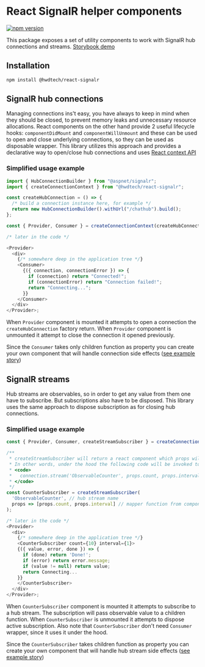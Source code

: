# React SignalR helper components

[![npm version](https://badge.fury.io/js/%40hwdtech%2Freact-signalr.svg)](https://badge.fury.io/js/%40hwdtech%2Freact-signalr)

This package exposes a set of utility components to work with SignalR hub connections and streams. [Storybook demo](https://hwdtech.github.io/react-signalr)

## Installation

```bash
npm install @hwdtech/react-signalr
```

## SignalR hub connections

Managing connections ins't easy, you have always to keep in mind when they should be closed, to prevent memory leaks and unnecessary resource allocations. React components on the other hand provide 2 useful lifecycle hooks: `componentDidMount` and `componentWillUnmount` and these can be used to open and close underlying connections, so they can be used as disposable wrapper. This library utilizes this approach and provides a declarative way to open/close hub connections and uses [React context API](https://reactjs.org/docs/context.html)

### Simplified usage example

```js
import { HubConnectionBuilder } from "@aspnet/signalr";
import { createConnectionContext } from "@hwdtech/react-signalr";

const createHubConnection = () => {
  /* build a connection instance here, for example */
  return new HubConnectionBuilder().withUrl("/chathub").build();
};

const { Provider, Consumer } = createConnectionContext(createHubConnection);

/* later in the code */

<Provider>
  <div>
    {/* somewhere deep in the application tree */}
    <Consumer>
      {({ connection, connectionError }) => {
        if (connection) return "Connected!";
        if (connectionError) return "Connection failed!";
        return "Connecting...";
      }}
    </Consumer>
  </div>
</Provider>;
```

When `Provider` component is mounted it attempts to open a connection the `createHubConnection` factory return. When `Provider` component is unmounted it attempt to close the connection it opened previously.

Since the `Consumer` takes only children function as property you can create your own component that will handle connection side effects ([see example story](https://hwdtech.github.io/react-signalr/?selectedKind=createConnectionContext&selectedStory=Stream%20subscription%20w%2F%20side%20effects))

## SignalR streams

Hub streams are observables, so in order to get any value from them one have to subscribe. But subscriptions also have to be disposed. This library uses the same approach to dispose subscription as for closing hub connections.

### Simplified usage example

```js
const { Provider, Consumer, createStreamSubscriber } = createConnectionContext(createHubConnection);

/**
 * createStreamSubscriber will return a react component which props will be mapped to a stream arguments.
 * In other words, under the hood the following code will be invoked to setup a stream:
 * <code>
 *   connection.stream('ObservableCounter', props.count, props.interval);
 * </code>
 */
const CounterSubscriber = createStreamSubscriber(
  'ObservableCounter', // hub stream name
  props => [props.count, props.interval] // mapper function from component props to hub stream arguments
);

/* later in the code */
<Provider>
  <div>
	{/* somewhere deep in the application tree */}
    <CounterSubscriber count={10} interval={1}>
    {({ value, error, done }) => {
	  if (done) return 'Done!';
      if (error) return error.message;
      if (value != null) return value;
      return Connecting...
    }}
    </CounterSubscriber>
  </div>
</Provider>;
```

When `CounterSubscriber` component is mounted it attempts to subscribe to a hub stream. The subscription will pass observable value to a children function. When `CounterSubscriber` is unmounted it attempts to dispose active subscription. Also note that `CounterSubscriber` don't need `Consumer` wrapper, since it uses it under the hood.

Since the `CounterSubscriber` takes children function as property you can create your own component that will handle hub stream side effects ([see example story](https://hwdtech.github.io/react-signalr/?selectedKind=createConnectionContext&selectedStory=Stream%20subscription%20w%2F%20side%20effects))

